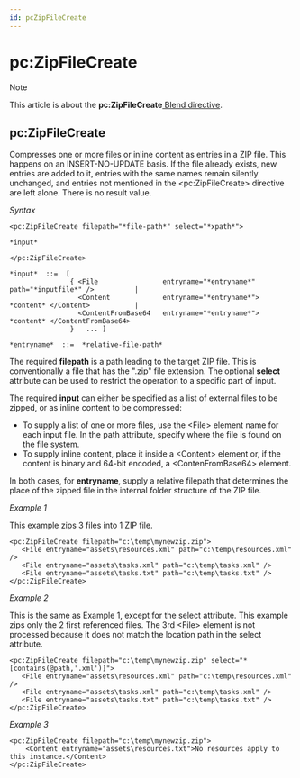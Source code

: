 ```yaml
---
id: pcZipFileCreate
---
```


# pc:ZipFileCreate



> [!NOTE]
> This article is about the **pc:ZipFileCreate**[ Blend directive](/docs/Repositories/Blend%20directives).

## **pc:ZipFileCreate**

Compresses one or more files or inline content as entries in a ZIP file. This happens on an INSERT-NO-UPDATE basis. If the file already exists, new entries are added to it, entries with the same names remain silently unchanged, and entries not mentioned in the \<pc:ZipFileCreate> directive are left alone.
There is no result value.

*Syntax*

```
<pc:ZipFileCreate filepath="*file-path*" select="*xpath*">

*input*

</pc:ZipFileCreate>

*input*  ::=  [
               { <File                entryname="*entryname*"  path="*inputfile*" />          |
                 <Content             entryname="*entryname*"> *content* </Content>           |
                 <ContentFromBase64   entryname="*entryname*"> *content* </ContentFromBase64>   
               }   ... ]

*entryname*  ::=  *relative-file-path*
```

The required **filepath** is a path leading to the target ZIP file. This is conventionally a file that has the ".zip" file extension. The optional **select** attribute can be used to restrict the operation to a specific part of input.

The required **input** can either be specified as a list of external files to be zipped, or as inline content to be compressed:

- To supply a list of one or more files, use the \<File> element name for each input file. In the path attribute, specify where the file is found on the file system.
- To supply inline content, place it inside a \<Content> element or, if the content is binary and 64-bit encoded, a \<ContenFromBase64> element.

In both cases, for **entryname**, supply a relative filepath that determines the place of the zipped file in the internal folder structure of the ZIP file.

*Example 1*

This example zips 3 files into 1 ZIP file.

```language-xml
<pc:ZipFileCreate filepath="c:\temp\mynewzip.zip">
   <File entryname="assets\resources.xml" path="c:\temp\resources.xml" />
   <File entryname="assets\tasks.xml" path="c:\temp\tasks.xml" />
   <File entryname="assets\tasks.txt" path="c:\temp\tasks.txt" />
</pc:ZipFileCreate>
```

*Example 2*

This is the same as Example 1, except for the select attribute. This example zips only the 2 first referenced files. The 3rd \<File> element is not processed because it does not match the location path in the select attribute.

```language-xml
<pc:ZipFileCreate filepath="c:\temp\mynewzip.zip" select="*[contains(@path,'.xml')]">
   <File entryname="assets\resources.xml" path="c:\temp\resources.xml" />
   <File entryname="assets\tasks.xml" path="c:\temp\tasks.xml" />
   <File entryname="assets\tasks.txt" path="c:\temp\tasks.txt" />
</pc:ZipFileCreate>
```

*Example 3*

```language-xml
<pc:ZipFileCreate filepath="c:\temp\mynewzip.zip">
    <Content entryname="assets\resources.txt">No resources apply to this instance.</Content>
</pc:ZipFileCreate>
```

 